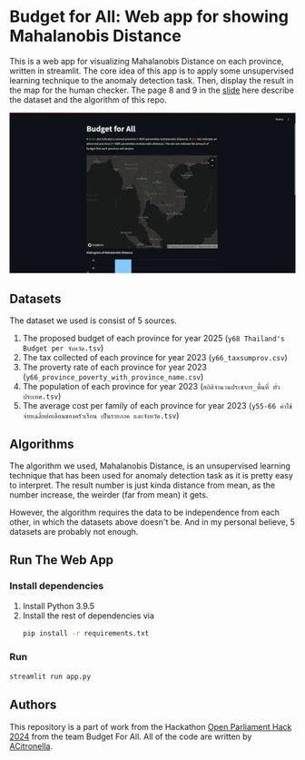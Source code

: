 # Budget for All: Web app for showing Mahalanobis Distance

This is a web app for visualizing Mahalanobis Distance on each province, written in streamlit. The core idea of this app is to apply some unsupervised learning technique to the anomaly detection task. Then, display the result in the map for the human checker. The page 8 and 9 in the [slide](https://hack.parliament.go.th/storage/slide/31.pdf) here describe the dataset and the algorithm of this repo.

![web home page](readme_assets/web%20home%20page.png)

## Datasets

The dataset we used is consist of 5 sources.
1. The proposed budget of each province for year 2025 (`y68 Thailand's Budget per จังหวัด.tsv`)
2. The tax collected of each province for year 2023 (`y66_taxsumprov.csv`)
3. The proverty rate of each province for year 2023 (`y66_province_poverty_with_province_name.csv`)
4. The population of each province for year 2023 (`สถิติจำนวนประชากร_พื้นที่ ทั่วประเทศ.tsv`)
5. The average cost per family of each province for year 2023 (`y55-66 ค่าใช้จ่ายเฉลี่ยต่อเดือนของครัวเรือน เป็นรายภาค และจังหวัด.tsv`)

## Algorithms

The algorithm we used, Mahalanobis Distance, is an unsupervised learning technique that has been used for anomaly detection task as it is pretty easy to interpret. The result number is just kinda distance from mean, as the number increase, the weirder (far from mean) it gets.

However, the algorithm requires the data to be independence from each other, in which the datasets above doesn't be. And in my personal believe, 5 datasets are probably not enough.

## Run The Web App

### Install dependencies

1. Install Python 3.9.5
2. Install the rest of dependencies via
    ```bash
    pip install -r requirements.txt
    ```

### Run

```bash
streamlit run app.py
```

## Authors

This repository is a part of work from the Hackathon [Open Parliament Hack 2024](https://hack.parliament.go.th/) from the team Budget For All. All of the code are written by [ACitronella](https://github.com/ACitronella).
